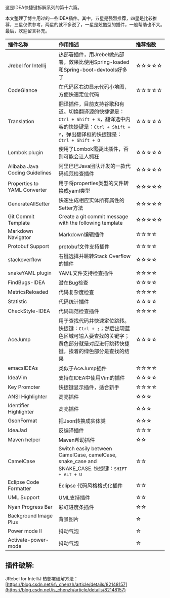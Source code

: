 这是IDEA快捷键拆解系列的第十六篇。

本文整理了博主用过的一些IDEA插件。其中，五星是强烈推荐，四星是比较推荐，三星仅供参考，两星的就不多说了，一星是炫酷型的插件，一般帮助也不大。最后，欢迎留言补充。

| 插件名称 | 作用描述 | 推荐指数 |
| :--- | :--- | :--- |
| Jrebel for Intellij | 热部署插件，用Jrebel做热部署，效果比使用Spring-loaded和Spring-boot-devtools好多了 | ☆☆☆☆☆ |
| CodeGlance | 在代码区右边显示代码小地图，方便快速定位代码 | ☆☆☆☆☆ |
| Translation | 翻译插件，目前支持谷歌和有道。切换翻译源的快捷键是：`Ctrl + Shift + S`，翻译选中内容的快捷键是：`Ctrl + Shift + Y`，弹出翻译框的快捷键是：`Ctrl + Shift + O` | ☆☆☆☆☆ |
| Lombok plugin | 使用了Lombok需要此插件，否则可能会让人抓狂 | ☆☆☆☆☆ |
| Alibaba Java Coding Guidelines | 阿里巴巴Java团队开发的一款代码规范检查插件 | ☆☆☆☆☆ |
| Properties to YAML Converter | 用于将properties类型的文件转换成yaml类型 | ☆☆☆☆☆ |
| GenerateAllSetter | 快速生成相应实体所有属性的Setter方法 | ☆☆☆☆☆ |
| Git Commit Template | Create a git commit message with the following template | ☆☆☆☆☆ |
| Markdown Navigator | Markdown编辑插件 | ☆☆☆☆ |
| Protobuf Support | protobuf文件支持插件 | ☆☆☆☆ |
| stackoverflow | 右键选择并跳转Stack Overflow的插件 | ☆☆☆☆ |
| snakeYAML plugin | YAML文件支持检查插件 | ☆☆☆☆ |
| FindBugs-IDEA | 潜在Bug检查 | ☆☆☆☆ |
| MetricsReloaded | 代码复杂度检查 | ☆☆☆☆ |
| Statistic | 代码统计插件 | ☆☆☆☆ |
| CheckStyle-IDEA | 代码规范检查插件 | ☆☆☆☆ |
| AceJump | 用于查找代码并快速定位跳转。快捷键：`Ctrl + ;`；然后出现蓝色区域可输入要查找的关键字；黄色部分就是对应进行跳转快捷键，挨着的绿色部分是查找的结果 | ☆☆☆☆ |
| emacsIDEAs | 类似于AceJump插件 | ☆☆☆☆ |
| IdeaVim | 支持在IDEA中使用Vim的插件 | ☆☆☆☆ |
| Key Promoter | 快捷键显示插件，适合新手 | ☆☆☆☆ |
| ANSI Highlighter | 高亮插件 | ☆☆☆ |
| Identifier Highlighter | 高亮插件 | ☆☆☆ |
| GsonFormat | 把Json转换成实体类 | ☆☆☆ |
| IdeaJad | 反编译插件 | ☆☆☆ |
| Maven helper | Maven帮助插件 | ☆☆ |
| CamelCase | Switch easily between CamelCase, camelCase, snake\_case and SNAKE\_CASE. 快捷键：`SHIFT + ALT + U` | ☆☆ |
| Eclipse Code Formatter | Eclipse 代码风格格式化插件 | ☆☆ |
| UML Support | UML支持插件 | ☆☆ |
| Nyan Progress Bar | 彩虹进度条插件 | ☆☆ |
| Background Image Plus | 背景图片 | ☆ |
| Power mode II | 抖动气泡 | ☆ |
| Activate-power-mode | 抖动气泡 | ☆ |

## 插件破解:

JRebel for IntelliJ 热部署破解方法：[https://blog.csdn.net/is\_chenzh/article/details/82148157](https://blog.csdn.net/is_chenzh/article/details/82148157)

